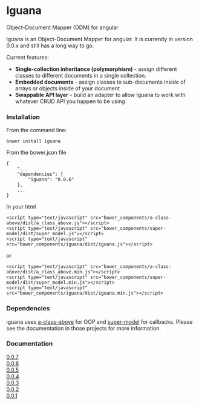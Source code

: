 # Iguana

Object-Document Mapper (ODM) for angular

Iguana is an Object-Document Mapper for angular. It is currently in version 0.0.x
and still has a long way to go.

Current features:

 * **Single-collection inheritance (polymorphism)** - assign different classes to different documents
   in a single collection.
 * **Embedded documents** - assign classes to sub-documents inside of arrays or objects inside of your document
 * **Swappable API layer** - build an adapter to allow Iguana to work with whatever CRUD API you happen to be using 

### Installation

From the command line:
    
    bower install iguana

From the bower.json file
    
    {
	    "...
	    "dependencies": {
	        "iguana": "0.0.6"
	    },
		...
	}
	
In your html

	<script type="text/javascript" src="bower_components/a-class-above/dist/a_class_above.js"></script>
	<script type="text/javascript" src="bower_components/super-model/dist/super_model.js"></script>
    <script type="text/javascript" src="bower_components/iguana/dist/iguana.js"></script>
or

	<script type="text/javascript" src="bower_components/a-class-above/dist/a_class_above.min.js"></script>
	<script type="text/javascript" src="bower_components/super-model/dist/super_model.min.js"></script>
    <script type="text/javascript" src="bower_components/iguana/dist/iguana.min.js"></script>

### Dependencies

iguana uses [a-class-above](https://github.com/pedago/a-class-above) for OOP and 
[super-model](https://github.com/pedago/super-model) for callbacks.  Please see the documentation
in those projects for more information.

### Documentation

[0.0.7](http://pedago.github.io/iguana/docs/0.0.7)  
[0.0.6](http://pedago.github.io/iguana/docs/0.0.6)  
[0.0.5](http://pedago.github.io/iguana/docs/0.0.5)  
[0.0.4](http://pedago.github.io/iguana/docs/0.0.4)  
[0.0.3](http://pedago.github.io/iguana/docs/0.0.3)  
[0.0.2](http://pedago.github.io/iguana/docs/0.0.2)  
[0.0.1](http://pedago.github.io/iguana/docs/0.0.1)  
